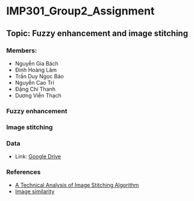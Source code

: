 # IMP301_Group2_Assignment
## Topic: Fuzzy enhancement and image stitching
### Members:
* Nguyễn Gia Bách
* Đinh Hoàng Lâm
* Trần Duy Ngọc Bảo
* Nguyễn Cao Trí
* Đặng Chí Thanh
* Dương Viễn Thạch
### Fuzzy enhancement
### Image stitching
### Data
* Link: [Google Drive](https://drive.google.com/drive/folders/16D1VJJ7El3QDnbYAloZlWPlk7XCNH3Oj?usp=share_link)

### References
* [A Technical Analysis of Image Stitching Algorithm](https://www.ijcsit.com/docs/Volume%206/vol6issue01/ijcsit2015060164.pdf)
* [Image similarity](https://github.com/adumrewal/SIFTImageSimilarity)